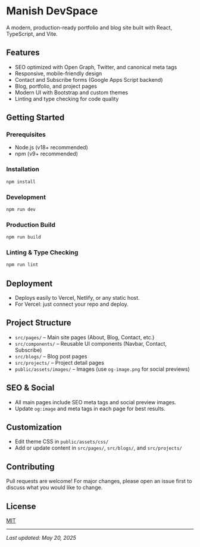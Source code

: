 # Manish DevSpace

A modern, production-ready portfolio and blog site built with React, TypeScript, and Vite.

## Features
- SEO optimized with Open Graph, Twitter, and canonical meta tags
- Responsive, mobile-friendly design
- Contact and Subscribe forms (Google Apps Script backend)
- Blog, portfolio, and project pages
- Modern UI with Bootstrap and custom themes
- Linting and type checking for code quality

## Getting Started

### Prerequisites
- Node.js (v18+ recommended)
- npm (v9+ recommended)

### Installation
```sh
npm install
```

### Development
```sh
npm run dev
```

### Production Build
```sh
npm run build
```

### Linting & Type Checking
```sh
npm run lint
```

## Deployment
- Deploys easily to Vercel, Netlify, or any static host.
- For Vercel: just connect your repo and deploy.

## Project Structure
- `src/pages/` – Main site pages (About, Blog, Contact, etc.)
- `src/components/` – Reusable UI components (Navbar, Contact, Subscribe)
- `src/blogs/` – Blog post pages
- `src/projects/` – Project detail pages
- `public/assets/images/` – Images (use `og-image.png` for social previews)

## SEO & Social
- All main pages include SEO meta tags and social preview images.
- Update `og:image` and meta tags in each page for best results.

## Customization
- Edit theme CSS in `public/assets/css/`
- Add or update content in `src/pages/`, `src/blogs/`, and `src/projects/`

## Contributing
Pull requests are welcome! For major changes, please open an issue first to discuss what you would like to change.

## License
[MIT](LICENSE)

---

_Last updated: May 20, 2025_
